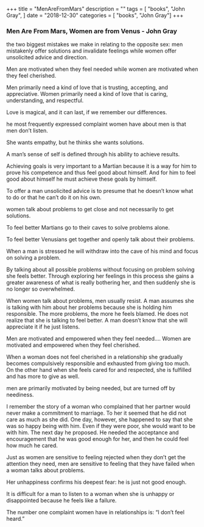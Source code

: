 +++
title = "MenAreFromMars"
description = ""
tags = [
"books",
    "John Gray",
]
date = "2018-12-30"
categories = [
    "books",
    "John Gray"]
+++

### Men Are From Mars, Women are from Venus - John Gray

the two biggest mistakes we make in relating to the opposite sex: men mistakenly offer solutions and invalidate feelings while women offer unsolicited advice and direction.

Men are motivated when they feel needed while women are motivated when they feel cherished.

Men primarily need a kind of love that is trusting, accepting, and appreciative. Women primarily need a kind of love that is caring, understanding, and respectful.

Love is magical, and it can last, if we remember our differences.

he most frequently expressed complaint women have about men is that men don’t listen.

She wants empathy, but he thinks she wants solutions.

A man’s sense of self is defined through his ability to achieve results.

Achieving goals is very important to a Martian because it is a way for him to prove his competence and thus feel good about himself. And for him to feel good about himself he must achieve these goals by himself.

To offer a man unsolicited advice is to presume that he doesn’t know what to do or that he can’t do it on his own.

women talk about problems to get close and not necessarily to get solutions.

To feel better Martians go to their caves to solve problems alone.

To feel better Venusians get together and openly talk about their problems.

When a man is stressed he will withdraw into the cave of his mind and focus on solving a problem.

By talking about all possible problems without focusing on problem solving she feels better. Through exploring her feelings in this process she gains a greater awareness of what is really bothering her, and then suddenly she is no longer so overwhelmed.

When women talk about problems, men usually resist. A man assumes she is talking with him about her problems because she is holding him responsible. The more problems, the more he feels blamed. He does not realize that she is talking to feel better. A man doesn’t know that she will appreciate it if he just listens.

Men are motivated and empowered when they feel needed…. Women are motivated and empowered when they feel cherished.

When a woman does not feel cherished in a relationship she gradually becomes compulsively responsible and exhausted from giving too much. On the other hand when she feels cared for and respected, she is fulfilled and has more to give as well.

men are primarily motivated by being needed, but are turned off by neediness.

I remember the story of a woman who complained that her partner would never make a commitment to marriage. To her it seemed that he did not care as much as she did. One day, however, she happened to say that she was so happy being with him. Even if they were poor, she would want to be with him. The next day he proposed. He needed the acceptance and encouragement that he was good enough for her, and then he could feel how much he cared.

Just as women are sensitive to feeling rejected when they don’t get the attention they need, men are sensitive to feeling that they have failed when a woman talks about problems.

Her unhappiness confirms his deepest fear: he is just not good enough.

It is difficult for a man to listen to a woman when she is unhappy or disappointed because he feels like a failure.

The number one complaint women have in relationships is: “I don’t feel heard.”
